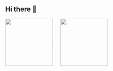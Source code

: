 ## Hi there 👋

<a href="https://github-readme-stats.vercel.app/api?username=tiagofcvale&show_icons=true&theme=transparent" style="margin-right: 20px;">
  <img height="150" style="max-width: 100%;" align="center" src="https://github-readme-stats.vercel.app/api?username=tiagofcvale&show_icons=true&theme=transparent" />
</a>
<a href="https://github.com/tiagofcvale/convoychat" style="margin-right: 20px;">
  <img height="150" style="max-width: 100%;" align="center" src="https://github-readme-stats.vercel.app/api/top-langs?username=tiagofcvale&layout=compact&langs_count=8&card_width=280&theme=transparent" />
</a>
